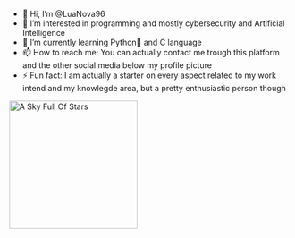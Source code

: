 - 👋 Hi, I’m @LuaNova96
- 👀 I’m interested in programming and mostly cybersecurity and Artificial Intelligence
- 🌱 I’m currently learning Python🐍 and C language
- 📫 How to reach me: You can actually contact me trough this platform and the other social media below my profile picture
- ⚡ Fun fact: I am actually a starter on every aspect related to my work intend and my knowlegde area, but a pretty enthusiastic person though

<!---
LuaNova96/LuaNova96 is a ✨ special ✨ repository because its `README.md` (this file) appears on your GitHub profile.
You can click the Preview link to take a look at your changes.
--->

<img src="https://vivacoldplay.com/wp-content/uploads/2020/11/A-Sky-Full-Of-Stars.jpg" jsaction="" class="sFlh5c FyHeAf iPVvYb" style="max-width: 736px; height: 229px; margin: 0px; width: 229px;" alt="A Sky Full Of Stars" jsname="kn3ccd" data-ilt="1729180974235" aria-hidden="false">
